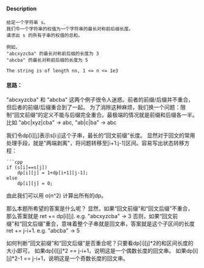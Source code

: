 #### Description
```
给定一个字符串 s。
我们令一个字符串的权值为一个字符串的最长对称前后缀长度。
请求出 s 的所有子串的权值的总和。

例如，
"abcxyzcba" 的最长对称前后缀的长度为 3
"abcba" 的最长对称前后缀的长度为 5

The string is of length nn, 1 <= n <= 1e3
```
#### 思路：
"abcxyzcba" 和 "abcba" 这两个例子很令人迷惑。前者的前缀/后缀并不重合，但后者的前缀/后缀重合到了一起。
为了消除这种麻烦，我们换一个问题：限制“回文前缀”的定义不能与后缀完全重合。最极端的情况就是前缀和后缀各一半。
比如 "abc|xyz|cba" -> abc, "ab|c|ba" -> abc

我们令dp[i][j]表示s[i:j]这个子串，最长的“回文前缀”长度。
显然对于回文的常用处理手段，就是"两端剥离"，将问题转移至[i+1:j-1]区间。容易写出状态转移方程：
```
```cpp
if (s[i]==s[j])
	dp[i][j] = 1+dp[i+1][j-1];
else
	dp[i][j] = 0;
```  
由此我们可以用 o(n^2) 计算出所有的dp。

那么本题所希望的答案是什么呢？
显然，如果“回文前缀”和“回文后缀”不重合，那么答案就是 ret += dp[i][j].  e.g. "abcxyzcba" -> 3
否则，如果“回文前缀”和“回文后缀”重合，意味着整个子串就是回文串，答案就是这个子区间的长度 ret += j-i+1. e.g. "abcba" -> 5

如何判断“回文前缀”和“回文后缀”是否重合呢？只要看dp[i][j]*2的和区间长度的大小即可。
如果dp[i][j]*2 == j-i+1，说明这是一个偶数长度的回文串。
如果dp[i][j]*2-1 == j-i+1，说明这是一个奇数长度的回文串。
